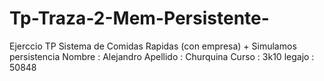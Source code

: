 # Tp-Traza-2-Mem-Persistente-
Ejerccio TP Sistema de Comidas Rapidas (con empresa)  + Simulamos persistencia 
Nombre : Alejandro Apellido : Churquina Curso : 3k10 legajo : 50848

